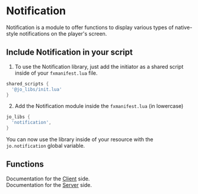 # Notification

Notification is a module to offer functions to display various types of native-style notifications on the player's screen.

## Include Notification in your script

1. To use the Notification library, just add the initiator as a shared script inside of your `fxmanifest.lua` file.
```lua
shared_scripts {
  '@jo_libs/init.lua'
}

```
2. Add the Notification module inside the `fxmanifest.lua` (in lowercase)
```lua
jo_libs {
  'notification',
}

```
You can now use the library inside of your resource with the `jo.notification` global variable.

## Functions

Documentation for the [Client](./client.md) side.  
Documentation for the [Server](./server.md) side.  